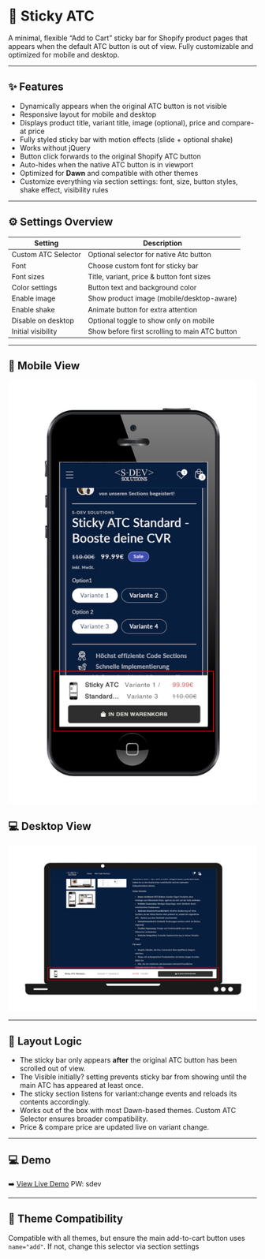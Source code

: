 # 🛒 Sticky ATC 

A minimal, flexible “Add to Cart” sticky bar for Shopify product pages that appears when the default ATC button is out of view. Fully customizable and optimized for mobile and desktop.

---

## ✨ Features

- Dynamically appears when the original ATC button is not visible
- Responsive layout for mobile and desktop
- Displays product title, variant title, image (optional), price and compare-at price
- Fully styled sticky bar with motion effects (slide + optional shake)
- Works without jQuery
- Button click forwards to the original Shopify ATC button
- Auto-hides when the native ATC button is in viewport
- Optimized for **Dawn** and compatible with other themes
- Customize everything via section settings: font, size, button styles, shake effect, visibility rules

---

## ⚙️ Settings Overview

| Setting                    | Description                               |
|---------------------------|-------------------------------------------|
| Custom ATC Selector       | Optional selector for native Atc button   |
| Font                      | Choose custom font for sticky bar         |
| Font sizes                | Title, variant, price & button font sizes |
| Color settings            | Button text and background color          |
| Enable image              | Show product image (mobile/desktop-aware) |
| Enable shake              | Animate button for extra attention        |
| Disable on desktop        | Optional toggle to show only on mobile    |
| Initial visibility        | Show before first scrolling to main ATC button  |

---

## 📱 Mobile View

![Mobile Screenshot](StickyAtcStandard_mobile.jpg)

## 💻 Desktop View

![Desktop Screenshot](StickyAtcStandard_desktop.jpg)

---

## 📐 Layout Logic

- The sticky bar only appears **after** the original ATC button has been scrolled out of view.
- The Visible initially? setting prevents sticky bar from showing until the main ATC has appeared at least once.
- The sticky section listens for variant:change events and reloads its contents accordingly.
- Works out of the box with most Dawn-based themes. Custom ATC Selector ensures broader compatibility.
- Price & compare price are updated live on variant change.

---

## 💻 Demo

➡️ [View Live Demo](https://testshopstefanegger.myshopify.com/products/sticky-atc-standard)
PW: sdev

---

## 🧪 Theme Compatibility

Compatible with all themes, but ensure the main add-to-cart button uses `name="add"`. If not, change this selector via section settings


